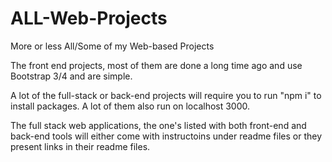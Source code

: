 # ALL-Web-Projects
More or less All/Some of my Web-based Projects


The front end projects, most of them are done a long time ago and use Bootstrap 3/4 and are simple.



A lot of the full-stack or back-end projects will require you to run "npm i" to install packages. A lot of them also run on localhost 3000.



The full stack web applications, the one's listed with both front-end and back-end tools will either come with instructoins under readme files or they present links in their readme files.